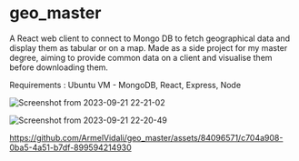 # geo_master
A React web client to connect to Mongo DB to fetch geographical data and display them as tabular or on a map.
Made as a side project for my master degree, aiming to provide common data on a client and visualise them before downloading them.

Requirements : Ubuntu VM - MongoDB, React, Express, Node

![Screenshot from 2023-09-21 22-21-02](https://github.com/ArmelVidali/geo_master/assets/84096571/e80ed5ee-e0ca-4939-a8aa-fda2788cc199)

![Screenshot from 2023-09-21 22-20-49](https://github.com/ArmelVidali/geo_master/assets/84096571/a04dd977-79e0-4b19-88a9-e504395e1c46)




https://github.com/ArmelVidali/geo_master/assets/84096571/c704a908-0ba5-4a51-b7df-899594214930
